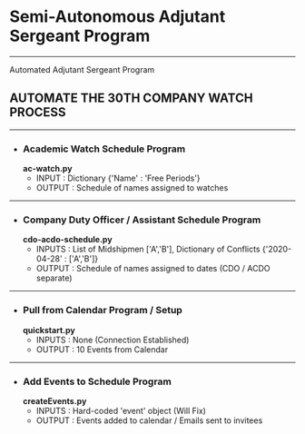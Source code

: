# Semi-Autonomous Adjutant Sergeant Program #
----------------------------------------------
Automated Adjutant Sergeant Program

## AUTOMATE THE 30TH COMPANY WATCH PROCESS ##
----------------------------------------------
* ### Academic Watch Schedule Program ###
  __ac-watch.py__
  * INPUT : Dictionary {'Name' : 'Free Periods'}
  * OUTPUT : Schedule of names assigned to watches
----------------------------------------------------
* ### Company Duty Officer / Assistant Schedule Program ###
  __cdo-acdo-schedule.py__
  * INPUTS : List of Midshipmen ['A','B'], Dictionary of Conflicts {'2020-04-28' : ['A','B']}
  * OUTPUT : Schedule of names assigned to dates (CDO / ACDO separate)
----------------------------------------------------
* ### Pull from Calendar Program / Setup ###
  __quickstart.py__
  * INPUTS : None (Connection Established)
  * OUTPUT : 10 Events from Calendar
----------------------------------------------------
* ### Add Events to Schedule Program ###
  __createEvents.py__
  * INPUTS : Hard-coded 'event' object (Will Fix)
  * OUTPUT : Events added to calendar / Emails sent to invitees
